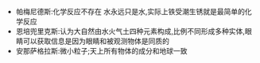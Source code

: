 - 帕梅尼德斯:化学反应不存在 水永远只是水,实际上铁受潮生锈就是最简单的化学反应
- 恩培兜里克斯:认为大自然由水火气土四种元素构成,比例不同形成多种实体,眼睛可以获取信息是因为眼睛和被观测物体是同质的
- 安那萨格拉斯:微小粒子;天上所有物体的成分和地球一致